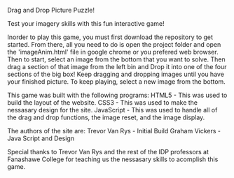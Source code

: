 Drag and Drop Picture Puzzle! 

Test your imagery skills with this fun interactive game! 


Inorder to play this game, you must first download the repository to get started. From there, all you need to do is open the project folder and open the 'imageAnim.html' file in google chrome or you prefered web browser. Then to start, select an image from the bottom that you want to solve. Then drag a section of that image from the left bin and Drop it into one of the four sections of the big box! Keep dragging and dropping images until you have your finished picture. To keep playing, select a new image from the bottom. 


This game was built with the following programs: 
  HTML5 - This was used to build the layout of the website.
  CSS3 -  This was used to make the nessasary design for the site.
  JavaScript - This was used to handle all of the drag and drop functions, the image reset, and the image display.
  
  
The authors of the site are: 
  Trevor Van Rys - Initial Build 
  Graham Vickers - Java Script and Design
  
  
Special thanks to Trevor Van Rys and the rest of the IDP professors at Fanashawe College for teaching us the nessasary skills to acomplish this game.





